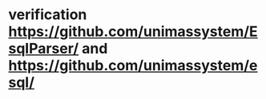 # verification https://github.com/unimassystem/EsqlParser/ and https://github.com/unimassystem/esql/
